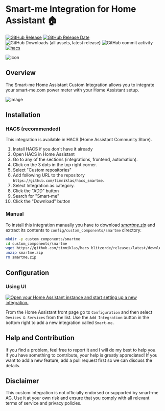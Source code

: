 # Smart-me Integration for Home Assistant 🏠

[![GitHub Release](https://img.shields.io/github/v/release/timniklas/hacs_smartme?sort=semver&style=for-the-badge&color=green)](https://github.com/timniklas/hacs_smartme/releases/)
[![GitHub Release Date](https://img.shields.io/github/release-date/timniklas/hacs_smartme?style=for-the-badge&color=green)](https://github.com/timniklas/hacs_smartme/releases/)
![GitHub Downloads (all assets, latest release)](https://img.shields.io/github/downloads/timniklas/hacs_smartme/latest/total?style=for-the-badge&label=Downloads%20latest%20Release)
![GitHub commit activity](https://img.shields.io/github/commit-activity/m/timniklas/hacs_smartme?style=for-the-badge)
[![hacs](https://img.shields.io/badge/HACS-Integration-blue.svg?style=for-the-badge)](https://github.com/hacs/integration)

![icon](https://brands.home-assistant.io/smartme/dark_logo.png)

## Overview

The Smart-me Home Assistant Custom Integration allows you to integrate your smart-me.com power meter with your Home Assistant setup.

![image](https://github.com/user-attachments/assets/59fa5ca8-c3a2-4480-bafa-dcb1605f2442)


## Installation

### HACS (recommended)

This integration is available in HACS (Home Assistant Community Store).

1. Install HACS if you don't have it already
2. Open HACS in Home Assistant
3. Go to any of the sections (integrations, frontend, automation).
4. Click on the 3 dots in the top right corner.
5. Select "Custom repositories"
6. Add following URL to the repository `https://github.com/timniklas/hacs_smartme`.
7. Select Integration as category.
8. Click the "ADD" button
9. Search for "Smart-me"
10. Click the "Download" button

### Manual

To install this integration manually you have to download [_smartme.zip_](https://github.com/timniklas/hacs_smartme/releases/latest/) and extract its contents to `config/custom_components/smartme` directory:

```bash
mkdir -p custom_components/smartme
cd custom_components/smartme
wget https://github.com/timniklas/hacs_blitzerde/releases/latest/download/smartme.zip
unzip smartme.zip
rm smartme.zip
```

## Configuration

### Using UI

[![Open your Home Assistant instance and start setting up a new integration.](https://my.home-assistant.io/badges/config_flow_start.svg)](https://my.home-assistant.io/redirect/config_flow_start/?domain=smartme)

From the Home Assistant front page go to `Configuration` and then select `Devices & Services` from the list.
Use the `Add Integration` button in the bottom right to add a new integration called `Smart-me`.

## Help and Contribution

If you find a problem, feel free to report it and I will do my best to help you.
If you have something to contribute, your help is greatly appreciated!
If you want to add a new feature, add a pull request first so we can discuss the details.

## Disclaimer

This custom integration is not officially endorsed or supported by smart-me AG.
Use it at your own risk and ensure that you comply with all relevant terms of service and privacy policies.
